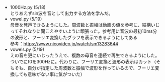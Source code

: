 - 1000Hz.py (5/18)  
とりあえずsin波を音として出力する方法を学んだ。
- vowel.py (5/19)  
母音を発声できるようにした。周波数と振幅は動画の値を参考に、結構いじってそれなりに聞こえやすいように頑張った。参考用に音波の最初10ms分の波形と、フーリエ変換したグラフを表示できるようにしてある  
参考：https://www.nicovideo.jp/watch/sm13283644
- vowels.py (5/19)  
えの音を更にいじったうえで、複数の母音を連続で再生できるようにした。ついでにf0を300Hzに。代わりに、フーリエ変換と波形の表示はカット（そもそも、自分が指定した周波数と振幅で波形を作っているので、フーリエ変換しても意味がない事に気がついた）
